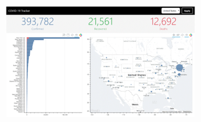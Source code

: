 ![Screenshot1](https://github.com/cdiperi/covid-flask-dashboard/blob/master/img/covid-dash-screenshot.GIF)
